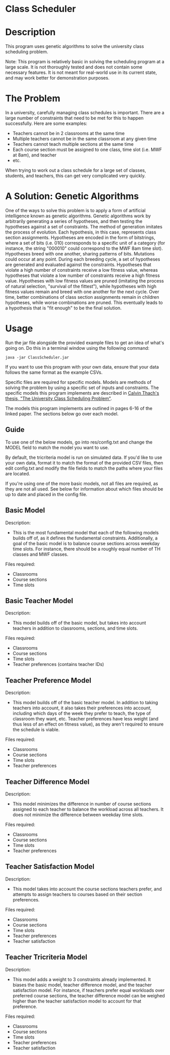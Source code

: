 # Class Scheduler



# Description

This program uses genetic algorithms to solve the university class scheduling problem.

Note: This program is relatively basic in solving the scheduling program at a large scale. It is not thoroughly tested and does not contain some necessary features. It is not meant for real-world use in its current state, and may work better for demonstration purposes. 

# The Problem

In a university, carefully managing class schedules is important. There are a large number of constraints that need to be met for this to happen successfully. Here are some examples:

* Teachers cannot be in 2 classrooms at the same time
* Multiple teachers cannot be in the same classroom at any given time
* Teachers cannot teach multiple sections at the same time
* Each course section must be assigned to one class, time slot (i.e. MWF at 8am), and teacher
* etc.

When trying to work out a class schedule for a large set of classes, students, and teachers, this can get very complicated very quickly.

# A Solution: Genetic Algorithms

One of the ways to solve this problem is to apply a form of artificial intelligence known as genetic algorithms. Genetic algorithms work by arbitrarily generating a series of hypotheses, and then testing the hypotheses against a set of constraints. The method of generation imitates the process of evolution. Each hypothesis, in this case, represents class section assignments. Hypotheses are encoded in the form of bitstrings, where a set of bits (i.e. 010) corresponds to a specific unit of a category (for instance, the string "000010" could correspond to the MWF 8am time slot). Hypotheses breed with one another, sharing patterns of bits. Mutations could occur at any point. During each breeding cycle, a set of hypotheses are generated and evaluated against the constraints. Hypotheses that violate a high number of constraints receive a low fitness value, whereas hypotheses that violate a low number of constraints receive a high fitness value. Hypotheses with low fitness values are pruned (imitating the process of natural selection, "survival of the fittest"), while hypotheses with high fitness values remain and breed with one another for the next cycle. Over time, better combinations of class section assignments remain in children hypotheses, while worse combinations are pruned. This eventually leads to a hypothesis that is "fit enough" to be the final solution.

# Usage

Run the jar file alongside the provided example files to get an idea of what's going on. Do this in a terminal window using the following command:

```
java -jar ClassScheduler.jar
```

If you want to use this program with your own data, ensure that your data follows the same format as the example CSVs.

Specific files are required for specific models. Models are methods of solving the problem by using a specific set of inputs and constraints. The specific models this program implements are described in [Calvin Thach's thesis, "The University Class Scheduling Problem"](https://scholarworks.calstate.edu/concern/theses/v979v493k).

The models this program implements are outlined in pages 6-16 of the linked paper. The sections below go over each model.

## Guide

To use one of the below models, go into res/config.txt and change the MODEL field to match the model you want to use.

By default, the tricriteria model is run on simulated data. If you'd like to use your own data, format it to match the format of the provided CSV files, then edit config.txt and modify the file fields to match the paths where your files are located.

If you're using one of the more basic models, not all files are required, as they are not all used. See below for information about which files should be up to date and placed in the config file.

## Basic Model

Description:
* This is the most fundamental model that each of the following models builds off of, as it defines the fundamental constraints. Additionally, a goal of the basic model is to balance course sections across weekday time slots. For instance, there should be a roughly equal number of TH classes and MWF classes.

Files required:
* Classrooms
* Course sections
* Time slots

## Basic Teacher Model

Description:

* This model builds off of the basic model, but takes into account teachers in addition to classrooms, sections, and time slots. 

Files required: 
* Classrooms
* Course sections
* Time slots
* Teacher preferences (contains teacher IDs)

## Teacher Preference Model

Description:

* This model builds off of the basic teacher model. In addition to taking teachers into account, it also takes their preferences into account, including which days of the week they prefer to teach, the type of classroom they want, etc. Teacher preferences have less weight (and thus less of an effect on fitness value), as they aren't required to ensure the schedule is viable.

Files required:
* Classrooms
* Course sections
* Time slots
* Teacher preferences

## Teacher Difference Model

Description:

* This model minimizes the difference in number of course sections assigned to each teacher to balance the workload across all teachers. It does not minimize the difference between weekday time slots.

Files required: 
* Classrooms
* Course sections
* Time slots
* Teacher preferences

## Teacher Satisfaction Model

Description:

* This model takes into account the course sections teachers prefer, and attempts to assign teachers to courses based on their section preferences.

Files required: 
* Classrooms
* Course sections
* Time slots
* Teacher preferences
* Teacher satisfaction

## Teacher Tricriteria Model

Description:

* This model adds a weight to 3 constraints already implemented. It biases the basic model, teacher difference model, and the teacher satisfaction model. For instance, if teachers prefer equal workloads over preferred course sections, the teacher difference model can be weighed higher than the teacher satisfaction model to account for that preference.

Files required: 

* Classrooms
* Course sections
* Time slots
* Teacher preferences
* Teacher satisfaction
